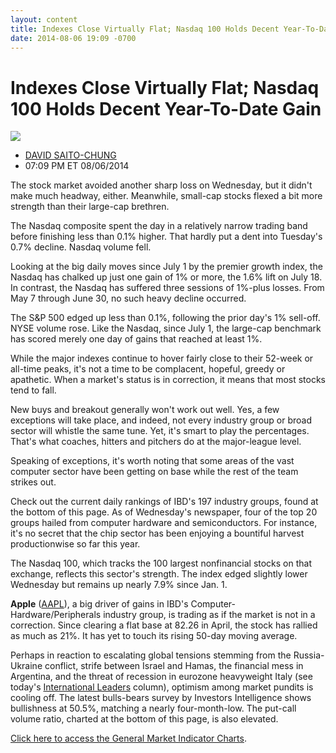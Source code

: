 ```yaml
---
layout: content
title: Indexes Close Virtually Flat; Nasdaq 100 Holds Decent Year-To-Date Gain
date: 2014-08-06 19:09 -0700
---
```



Indexes Close Virtually Flat; Nasdaq 100 Holds Decent Year-To-Date Gain
========================================================================


![](https://www.investors.com/wp-content/uploads/ibd-migrated-images/MPv_140807_635429350867049539.png)

* [DAVID SAITO-CHUNG](https://www.investors.com/author/chungd/ "Posts by DAVID SAITO-CHUNG")
* 07:09 PM ET 08/06/2014




The stock market avoided another sharp loss on Wednesday, but it didn't make much headway, either. Meanwhile, small-cap stocks flexed a bit more strength than their large-cap brethren.

  

The Nasdaq composite spent the day in a relatively narrow trading band before finishing less than 0.1% higher. That hardly put a dent into Tuesday's 0.7% decline. Nasdaq volume fell.

  

Looking at the big daily moves since July 1 by the premier growth index, the Nasdaq has chalked up just one gain of 1% or more, the 1.6% lift on July 18. In contrast, the Nasdaq has suffered three sessions of 1%-plus losses. From May 7 through June 30, no such heavy decline occurred.

  

The S&P 500 edged up less than 0.1%, following the prior day's 1% sell-off. NYSE volume rose. Like the Nasdaq, since July 1, the large-cap benchmark has scored merely one day of gains that reached at least 1%.

  

While the major indexes continue to hover fairly close to their 52-week or all-time peaks, it's not a time to be complacent, hopeful, greedy or apathetic. When a market's status is in correction, it means that most stocks tend to fall.

  

New buys and breakout generally won't work out well. Yes, a few exceptions will take place, and indeed, not every industry group or broad sector will whistle the same tune. Yet, it's smart to play the percentages. That's what coaches, hitters and pitchers do at the major-league level.

  

Speaking of exceptions, it's worth noting that some areas of the vast computer sector have been getting on base while the rest of the team strikes out.

  

Check out the current daily rankings of IBD's 197 industry groups, found at the bottom of this page. As of Wednesday's newspaper, four of the top 20 groups hailed from computer hardware and semiconductors. For instance, it's no secret that the chip sector has been enjoying a bountiful harvest productionwise so far this year.

  

The Nasdaq 100, which tracks the 100 largest nonfinancial stocks on that exchange, reflects this sector's strength. The index edged slightly lower Wednesday but remains up nearly 7.9% since Jan. 1.

  

**Apple** ([AAPL](https://research.investors.com/quote.aspx?symbol=AAPL)), a big driver of gains in IBD's Computer-Hardware/Peripherals industry group, is trading as if the market is not in a correction. Since clearing a flat base at 82.26 in April, the stock has rallied as much as 21%. It has yet to touch its rising 50-day moving average.

  

Perhaps in reaction to escalating global tensions stemming from the Russia-Ukraine conflict, strife between Israel and Hamas, the financial mess in Argentina, and the threat of recession in eurozone heavyweight Italy (see today's [International Leaders](http://news.investors.com/investing-international-leaders/080614-712113-germany-italy-data-dent-eurozone-markets.htm) column), optimism among market pundits is cooling off. The latest bulls-bears survey by Investors Intelligence shows bullishness at 50.5%, matching a nearly four-month-low. The put-call volume ratio, charted at the bottom of this page, is also elevated.

  

[Click here to access the General Market Indicator Charts](https://www.investors.com/pdf/GMI_080714.pdf).




